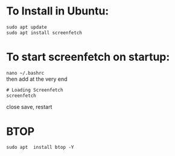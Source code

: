 # To Install in Ubuntu:
```java
sudo apt update
sudo apt install screenfetch

```


# To start screenfetch on startup:
`nano ~/.bashrc` <br/>
then add at the very end <br/>
```java
# Loading Screenfetch
screenfetch
```
close save, restart


# BTOP
```
sudo apt  install btop -Y
```
